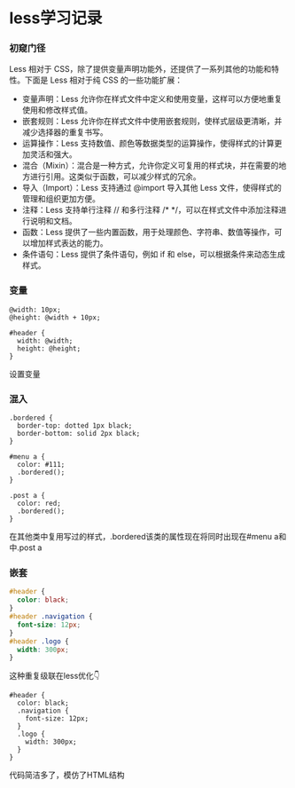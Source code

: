 # less学习记录
### 初窥门径
Less 相对于 CSS，除了提供变量声明功能外，还提供了一系列其他的功能和特性。下面是 Less 相对于纯 CSS 的一些功能扩展：
- 变量声明：Less 允许你在样式文件中定义和使用变量，这样可以方便地重复使用和修改样式值。
- 嵌套规则：Less 允许你在样式文件中使用嵌套规则，使样式层级更清晰，并减少选择器的重复书写。
- 运算操作：Less 支持数值、颜色等数据类型的运算操作，使得样式的计算更加灵活和强大。
- 混合（Mixin）：混合是一种方式，允许你定义可复用的样式块，并在需要的地方进行引用。这类似于函数，可以减少样式的冗余。
- 导入（Import）：Less 支持通过 @import 导入其他 Less 文件，使得样式的管理和组织更加方便。
- 注释：Less 支持单行注释 // 和多行注释 /* */，可以在样式文件中添加注释进行说明和文档。
- 函数：Less 提供了一些内置函数，用于处理颜色、字符串、数值等操作，可以增加样式表达的能力。
- 条件语句：Less 提供了条件语句，例如 if 和 else，可以根据条件来动态生成样式。
### 变量
```less
@width: 10px;
@height: @width + 10px;

#header {
  width: @width;
  height: @height;
}
```
设置变量
### 混入
```less
.bordered {
  border-top: dotted 1px black;
  border-bottom: solid 2px black;
}

#menu a {
  color: #111;
  .bordered();
}

.post a {
  color: red;
  .bordered();
}
```
在其他类中复用写过的样式，.bordered该类的属性现在将同时出现在#menu a和中.post a
### 嵌套
```css
#header {
  color: black;
}
#header .navigation {
  font-size: 12px;
}
#header .logo {
  width: 300px;
}
```
这种重复级联在less优化👇
```less
#header {
  color: black;
  .navigation {
    font-size: 12px;
  }
  .logo {
    width: 300px;
  }
}
```
代码简洁多了，模仿了HTML结构
